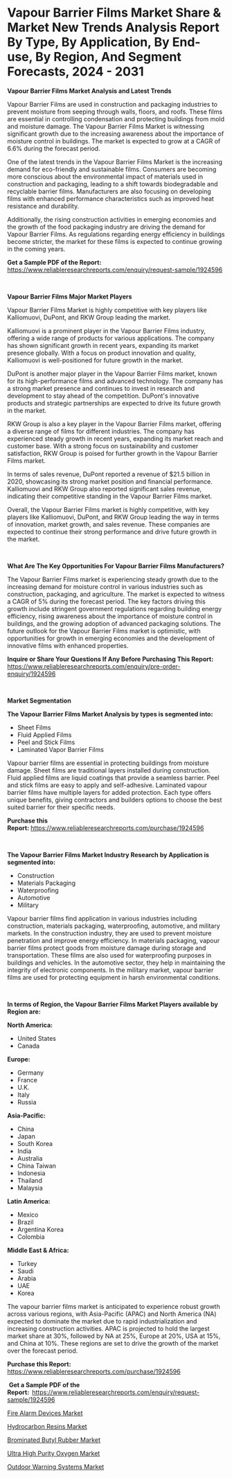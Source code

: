 <p><h1>Vapour Barrier Films Market Share & Market New Trends Analysis Report By Type, By Application, By End-use, By Region, And Segment Forecasts, 2024 - 2031</h1></p><p><strong>Vapour Barrier Films Market Analysis and Latest Trends</strong></p>
<p><p>Vapour Barrier Films are used in construction and packaging industries to prevent moisture from seeping through walls, floors, and roofs. These films are essential in controlling condensation and protecting buildings from mold and moisture damage. The Vapour Barrier Films Market is witnessing significant growth due to the increasing awareness about the importance of moisture control in buildings. The market is expected to grow at a CAGR of 6.6% during the forecast period.</p><p>One of the latest trends in the Vapour Barrier Films Market is the increasing demand for eco-friendly and sustainable films. Consumers are becoming more conscious about the environmental impact of materials used in construction and packaging, leading to a shift towards biodegradable and recyclable barrier films. Manufacturers are also focusing on developing films with enhanced performance characteristics such as improved heat resistance and durability.</p><p>Additionally, the rising construction activities in emerging economies and the growth of the food packaging industry are driving the demand for Vapour Barrier Films. As regulations regarding energy efficiency in buildings become stricter, the market for these films is expected to continue growing in the coming years.</p></p>
<p><strong>Get a Sample PDF of the Report:&nbsp;</strong> <a href="https://www.reliableresearchreports.com/enquiry/request-sample/1924596">https://www.reliableresearchreports.com/enquiry/request-sample/1924596</a></p>
<p>&nbsp;</p>
<p><strong>Vapour Barrier Films Major Market Players</strong></p>
<p><p>Vapour Barrier Films Market is highly competitive with key players like Kalliomuovi, DuPont, and RKW Group leading the market. </p><p>Kalliomuovi is a prominent player in the Vapour Barrier Films industry, offering a wide range of products for various applications. The company has shown significant growth in recent years, expanding its market presence globally. With a focus on product innovation and quality, Kalliomuovi is well-positioned for future growth in the market.</p><p>DuPont is another major player in the Vapour Barrier Films market, known for its high-performance films and advanced technology. The company has a strong market presence and continues to invest in research and development to stay ahead of the competition. DuPont's innovative products and strategic partnerships are expected to drive its future growth in the market.</p><p>RKW Group is also a key player in the Vapour Barrier Films market, offering a diverse range of films for different industries. The company has experienced steady growth in recent years, expanding its market reach and customer base. With a strong focus on sustainability and customer satisfaction, RKW Group is poised for further growth in the Vapour Barrier Films market.</p><p>In terms of sales revenue, DuPont reported a revenue of $21.5 billion in 2020, showcasing its strong market position and financial performance. Kalliomuovi and RKW Group also reported significant sales revenue, indicating their competitive standing in the Vapour Barrier Films market.</p><p>Overall, the Vapour Barrier Films market is highly competitive, with key players like Kalliomuovi, DuPont, and RKW Group leading the way in terms of innovation, market growth, and sales revenue. These companies are expected to continue their strong performance and drive future growth in the market.</p></p>
<p>&nbsp;</p>
<p><strong>What Are The Key Opportunities For Vapour Barrier Films Manufacturers?</strong></p>
<p><p>The Vapour Barrier Films market is experiencing steady growth due to the increasing demand for moisture control in various industries such as construction, packaging, and agriculture. The market is expected to witness a CAGR of 5% during the forecast period. The key factors driving this growth include stringent government regulations regarding building energy efficiency, rising awareness about the importance of moisture control in buildings, and the growing adoption of advanced packaging solutions. The future outlook for the Vapour Barrier Films market is optimistic, with opportunities for growth in emerging economies and the development of innovative films with enhanced properties.</p></p>
<p><strong>Inquire or Share Your Questions If Any Before Purchasing This Report:</strong> <a href="https://www.reliableresearchreports.com/enquiry/pre-order-enquiry/1924596">https://www.reliableresearchreports.com/enquiry/pre-order-enquiry/1924596</a></p>
<p>&nbsp;</p>
<p><strong>Market Segmentation</strong></p>
<p><strong>The Vapour Barrier Films Market Analysis by types is segmented into:</strong></p>
<p><ul><li>Sheet Films</li><li>Fluid Applied Films</li><li>Peel and Stick Films</li><li>Laminated Vapor Barrier Films</li></ul></p>
<p><p>Vapour barrier films are essential in protecting buildings from moisture damage. Sheet films are traditional layers installed during construction. Fluid applied films are liquid coatings that provide a seamless barrier. Peel and stick films are easy to apply and self-adhesive. Laminated vapour barrier films have multiple layers for added protection. Each type offers unique benefits, giving contractors and builders options to choose the best suited barrier for their specific needs.</p></p>
<p><strong>Purchase this Report:&nbsp;</strong><a href="https://www.reliableresearchreports.com/purchase/1924596">https://www.reliableresearchreports.com/purchase/1924596</a></p>
<p>&nbsp;</p>
<p><strong>The Vapour Barrier Films Market Industry Research by Application is segmented into:</strong></p>
<p><ul><li>Construction</li><li>Materials Packaging</li><li>Waterproofing</li><li>Automotive</li><li>Military</li></ul></p>
<p><p>Vapour barrier films find application in various industries including construction, materials packaging, waterproofing, automotive, and military markets. In the construction industry, they are used to prevent moisture penetration and improve energy efficiency. In materials packaging, vapour barrier films protect goods from moisture damage during storage and transportation. These films are also used for waterproofing purposes in buildings and vehicles. In the automotive sector, they help in maintaining the integrity of electronic components. In the military market, vapour barrier films are used for protecting equipment in harsh environmental conditions.</p></p>
<p>&nbsp;</p>
<p><strong>In terms of Region, the Vapour Barrier Films Market Players available by Region are:</strong></p>
<p>
    <p> <strong> North America: </strong>
        <ul>
            <li>United States</li>
            <li>Canada</li>
        </ul>
        </p> 
    <p> <strong> Europe: </strong>
        <ul>
            <li>Germany</li>
            <li>France</li>
            <li>U.K.</li>
            <li>Italy</li>
            <li>Russia</li>
        </ul>
        </p> 
    <p> <strong> Asia-Pacific: </strong>
        <ul>
            <li>China</li>
            <li>Japan</li>
            <li>South Korea</li>
            <li>India</li>
            <li>Australia</li>
            <li>China Taiwan</li>
            <li>Indonesia</li>
            <li>Thailand</li>
            <li>Malaysia</li>
        </ul>
        </p> 
    <p> <strong> Latin America: </strong>
        <ul>
            <li>Mexico</li>
            <li>Brazil</li>
            <li>Argentina Korea</li>
            <li>Colombia</li>
        </ul>
        </p> 
    <p> <strong> Middle East & Africa: </strong>
        <ul>
            <li>Turkey</li>
            <li>Saudi</li>
            <li>Arabia</li>
            <li>UAE</li>
            <li>Korea</li>
        </ul>
    </p>
    </p>
<p><p>The vapour barrier films market is anticipated to experience robust growth across various regions, with Asia-Pacific (APAC) and North America (NA) expected to dominate the market due to rapid industrialization and increasing construction activities. APAC is projected to hold the largest market share at 30%, followed by NA at 25%, Europe at 20%, USA at 15%, and China at 10%. These regions are set to drive the growth of the market over the forecast period.</p></p>
<p><strong>Purchase this Report: </strong><a href="https://www.reliableresearchreports.com/purchase/1924596">https://www.reliableresearchreports.com/purchase/1924596</a></p>
<p>&nbsp;<strong>Get a Sample PDF of the Report:&nbsp;&nbsp;</strong><a href="https://www.reliableresearchreports.com/enquiry/request-sample/1924596">https://www.reliableresearchreports.com/enquiry/request-sample/1924596</a></p>
<p><strong></strong></p>
<p><p><a href="https://summer-dogwood-3e9.notion.site/Fire-Alarm-Devices-Market-Share-Market-New-Trends-Analysis-Report-By-Type-By-Application-By-End--7a5f1b91989c499daccf88832259636f">Fire Alarm Devices Market</a></p><p><a href="https://view.publitas.com/reportprime-1/hydrocarbon-resins-market-provides-a-comprehensive-analysis-including-a-macro-overview-of-the-market-as-well-as-micro-details-such-as-market-size-and-competitive-landscape/">Hydrocarbon Resins Market</a></p><p><a href="https://view.publitas.com/reportprime-1/brominated-butyl-rubber-market-size-share-trends-analysis-report-by-material-by-type-by-end-user-by-region-and-segment-forecasts-2024-2031/">Brominated Butyl Rubber Market</a></p><p><a href="https://metal-farmhouse-e95.notion.site/Global-Ultra-High-Purity-Oxygen-Market-by-Types-Applications-and-Major-Players-with-Regional-Grow-79965f52cddf46f09b93bef137101f6d">Ultra High Purity Oxygen Market</a></p><p><a href="https://extreme-scabiosa-c81.notion.site/Outdoor-Warning-Systems-Market-Offer-Valuable-Insights-into-Market-Size-Market-Share-Market-Trends-6414a7d8462c449fb2e82597e9299a04">Outdoor Warning Systems Market</a></p></p>